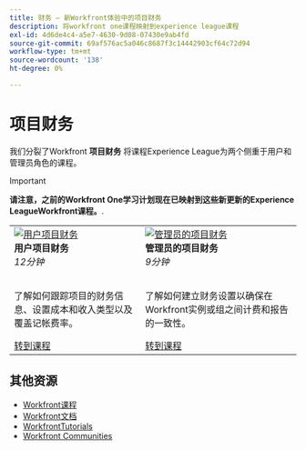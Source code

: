 ```yaml
---
title: 财务 — 新Workfront体验中的项目财务
description: 将workfront one课程映射到experience league课程
exl-id: 4d6de4c4-a5e7-4630-9d08-07430e9ab4fd
source-git-commit: 69af576ac5a046c8687f3c14442903cf64c72d94
workflow-type: tm+mt
source-wordcount: '138'
ht-degree: 0%

---
```


# 项目财务

我们分裂了Workfront **项目财务** 将课程Experience League为两个侧重于用户和管理员角色的课程。

>[!IMPORTANT]
>
>**请注意，之前的Workfront One学习计划现在已映射到这些新更新的Experience LeagueWorkfront课程。**.

<table>
  <tr>
   <td>
      <a href="https://experienceleague.adobe.com/docs/courses/using/workfront-u-1-2023-1-finances.html">
      <img alt="用户项目财务" src="https://cdn.experienceleague.adobe.com/thumb/project-finances-for-users.png"/>
      </a>
      <div>
         <strong>用户项目财务</strong></a>         
         <br/><em>12分钟</em>
      </div>
      <p>
        <br/>
         了解如何跟踪项目的财务信息、设置成本和收入类型以及覆盖记帐费率。
      </p>
      <a  rel="noreferrer" target="_blank" href="https://experienceleague.adobe.com/docs/courses/using/workfront-u-1-2023-1-finances.html" class="spectrum-Button spectrum-Button--primary spectrum-Button--sizeM">
      <span class="spectrum-Button-label has-no-wrap has-text-weight-bold">转到课程</span>
      </a>
   </td>
      <td>
      <a href="https://experienceleague.adobe.com/docs/courses/using/workfront-a-1-2023-1-finances.html">
      <img alt="管理员的项目财务" src="https://cdn.experienceleague.adobe.com/thumb/project-finances-for-administrators.png"/>
      </a>
      <div>
         <strong>管理员的项目财务</strong></a>         
         <br/><em>9分钟</em>
      </div>
      <p>
        <br/>
         了解如何建立财务设置以确保在Workfront实例或组之间计费和报告的一致性。
      </p>
      <a  rel="noreferrer" target="_blank" href="https://experienceleague.adobe.com/docs/courses/using/workfront-a-1-2023-1-finances.html" class="spectrum-Button spectrum-Button--primary spectrum-Button--sizeM">
      <span class="spectrum-Button-label has-no-wrap has-text-weight-bold">转到课程</span>
      </a>
   </td>
  </tr>

</table>

## 其他资源

* [Workfront课程](https://experienceleague.adobe.com/?lang=en&amp;Solution=Workfront#courses)
* [Workfront文档](https://experienceleague.adobe.com/docs/workfront.html)
* [WorkfrontTutorials](https://experienceleague.adobe.com/docs/workfront-learn/tutorials-workfront/home.html)
* [Workfront Communities](https://experienceleaguecommunities.adobe.com/t5/workfront/ct-p/workfront)



